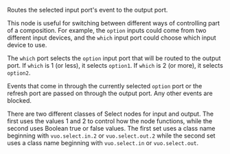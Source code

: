 Routes the selected input port's event to the output port.

This node is useful for switching between different ways of controlling part of a composition. For example, the `option` inputs could come from two different input devices, and the `which` input port could choose which input device to use.

The `which` port selects the `option` input port that will be routed to the output port. If `which` is 1 (or less), it selects `option1`. If `which` is 2 (or more), it selects `option2`.

Events that come in through the currently selected `option` port or the refresh port are passed on through the output port. Any other events are blocked.

There are two different classes of Select nodes for input and output. The first uses the values 1 and 2 to control how the node functions, while the second uses Boolean true or false values. The first set uses a class name beginning with `vuo.select.in.2` or `vuo.select.out.2` while the second set uses a class name beginning with `vuo.select.in` or `vuo.select.out`.
